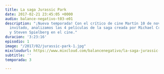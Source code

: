 ```yaml
---
title: La saga Jurassic Park
date: 2017-02-21 23:45:05 +0000
audio: balance-negativo-t03-e01
description: "¡Nueva temporada! Con el crítico de cine Martín 10 de noviembre como
  invitado, analizamos las 4 películas de la saga creada por Michael Crichton en libro
  y Steven Spielberg en el cine."
duracion: '3:23:16'
episodio: 1
image: "/2017/02/jurassic-park-1.jpg"
mixcloudurl: https://www.mixcloud.com/balancenegativo/la-saga-jurassic-park/
subtitle: ''
temporada: 3

---
```

